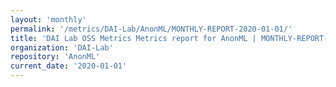 ```yaml
---
layout: 'monthly'
permalink: '/metrics/DAI-Lab/AnonML/MONTHLY-REPORT-2020-01-01/'
title: 'DAI Lab OSS Metrics Metrics report for AnonML | MONTHLY-REPORT-2020-01-01'
organization: 'DAI-Lab'
repository: 'AnonML'
current_date: '2020-01-01'
---
```

